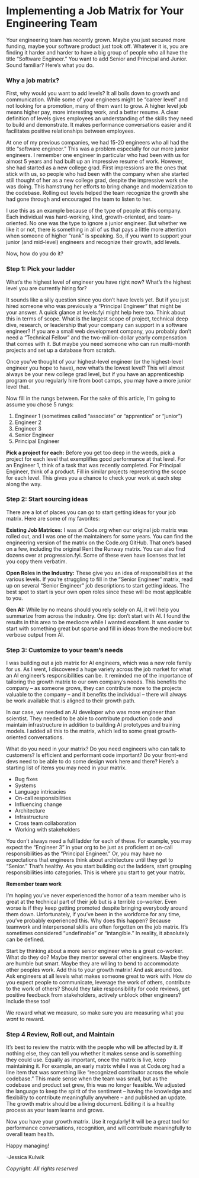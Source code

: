 # Implementing a Job Matrix for Your Engineering Team

Your engineering team has recently grown. Maybe you just secured more funding, maybe your software product just took off. Whatever it is, you are finding it harder and harder to have a big group of people who all have the title “Software Engineer.” You want to add Senior and Principal and Junior. Sound familiar? Here’s what you do.

### Why a job matrix?

First, why would you want to add levels? It all boils down to growth and communication. While some of your engineers might be “career level” and not looking for a promotion, many of them want to grow. A higher level job means higher pay, more interesting work, and a better resume. A clear definition of levels gives employees an understanding of the skills they need to build and demonstrate. It makes performance conversations easier and it facilitates positive relationships between employees.

At one of my previous companies, we had 15-20 engineers who all had the title “software engineer.” This was a problem especially for our more junior engineers. I remember one engineer in particular who had been with us for almost 5 years and had built up an impressive resume of work. However, she had started as a new college grad. First impressions are the ones that stick with us, so people who had been with the company when she started still thought of her as a new college grad, despite the impressive work she was doing. This hamstrung her efforts to bring change and modernization to the codebase. Rolling out levels helped the team recognize the growth she had gone through and encouraged the team to listen to her.

I use this as an example because of the type of people at this company. Each individual was hard-working, kind, growth-oriented, and team-oriented. No one was the type to ignore a junior engineer. But whether we like it or not, there is something in all of us that pays a little more attention when someone of higher “rank” is speaking. So, if you want to support your junior (and mid-level) engineers and recognize their growth, add levels.

Now, how do you do it?

### Step 1: Pick your ladder

What’s the highest level of engineer you have right now? What’s the highest level you are currently hiring for?

It sounds like a silly question since you don’t have levels yet. But if you just hired someone who was previously a “Principal Engineer” that might be your answer. A quick glance at levels.fyi might help here too. Think about this in terms of scope. What is the largest scope of project, technical deep dive, research, or leadership that your company can support in a software engineer? If you are a small web development company, you probably don’t need a “Technical Fellow” and the two-million-dollar yearly compensation that comes with it. But maybe you need someone who can run multi-month projects and set up a database from scratch.

Once you’ve thought of your highest-level engineer (or the highest-level engineer you hope to have), now what’s the lowest level? This will almost always be your new college grad level, but if you have an apprenticeship program or you regularly hire from boot camps, you may have a more junior level that.

Now fill in the rungs between. For the sake of this article, I’m going to assume you chose 5 rungs:

1.	Engineer 1 (sometimes called “associate” or “apprentice” or “junior”)
2.	Engineer 2
3.	Engineer 3
4.	Senior Engineer
5.	Principal Engineer

**Pick a project for each:** Before you get too deep in the weeds, pick a project for each level that exemplifies good performance at that level. For an Engineer 1, think of a task that was recently completed. For Principal Engineer, think of a product. Fill in similar projects representing the scope for each level. This gives you a chance to check your work at each step along the way.

### Step 2: Start sourcing ideas

There are a lot of places you can go to start getting ideas for your job matrix. Here are some of my favorites:

**Existing Job Matrices:** I was at Code.org when our original job matrix was rolled out, and I was one of the maintainers for some years. You can find the engineering version of the matrix on the Code.org GitHub. That one’s based on a few, including the original Rent the Runway matrix. You can also find dozens over at progression.fyi. Some of these even have licenses that let you copy them verbatim.

**Open Roles in the Industry:** These give you an idea of responsibilities at the various levels. If you’re struggling to fill in the “Senior Engineer” matrix, read up on several “Senior Engineer” job descriptions to start getting ideas. The best spot to start is your own open roles since these will be most applicable to you.

**Gen AI:** While by no means should you rely solely on AI, it will help you summarize from across the industry. One tip: don’t start with AI. I found the results in this area to be mediocre while I wanted excellent. It was easier to start with something great but sparse and fill in ideas from the mediocre but verbose output from AI.

### Step 3: Customize to your team’s needs

I was building out a job matrix for AI engineers, which was a new role family for us. As I went, I discovered a huge variety across the job market for what an AI engineer’s responsibilities can be. It reminded me of the importance of tailoring the growth matrix to our own company’s needs. This benefits the company – as someone grows, they can contribute more to the projects valuable to the company – and it benefits the individual – there will always be work available that is aligned to their growth path.

In our case, we needed an AI developer who was more engineer than scientist. They needed to be able to contribute production code and maintain infrastructure in addition to building AI prototypes and training models. I added all this to the matrix, which led to some great growth-oriented conversations.

What do you need in your matrix? Do you need engineers who can talk to customers? Is efficient and performant code important? Do your front-end devs need to be able to do some design work here and there? Here’s a starting list of items you may need in your matrix.

* Bug fixes
* Systems
* Language intricacies
* On-call responsibilities
* Influencing change
* Architecture
* Infrastructure
* Cross team collaboration
* Working with stakeholders

You don’t always need a full ladder for each of these. For example, you may expect the “Engineer 3” in your org to be just as proficient at on-call responsibilities as the “Principal Engineer.” Or, you may have no expectations that engineers think about architecture until they get to “Senior.” That’s healthy. As you start building out the ladders, start grouping responsibilities into categories. This is where you start to get your matrix.

**Remember team work**

I’m hoping you’ve never experienced the horror of a team member who is great at the technical part of their job but is a terrible co-worker. Even worse is if they keep getting promoted despite bringing everybody around them down. Unfortunately, if you’ve been in the workforce for any time, you’ve probably experienced this. Why does this happen? Because teamwork and interpersonal skills are often forgotten on the job matrix. It’s sometimes considered “undefinable” or “intangible.” In reality, it absolutely can be defined.

Start by thinking about a more senior engineer who is a great co-worker. What do they do? Maybe they mentor several other engineers. Maybe they are humble but smart. Maybe they are willing to bend to accommodate other peoples work. Add this to your growth matrix! And ask around too. Ask engineers at all levels what makes someone great to work with. How do you expect people to communicate, leverage the work of others, contribute to the work of others? Should they take responsibility for code reviews, get positive feedback from stakeholders, actively unblock other engineers? Include these too!

We reward what we measure, so make sure you are measuring what you *want* to reward.

### Step 4 Review, Roll out, and Maintain

It’s best to review the matrix with the people who will be affected by it. If nothing else, they can tell you whether it makes sense and is something they could use. Equally as important, once the matrix is live, keep maintaining it. For example, an early matrix while I was at Code.org had a line item that was something like “recognized contributor across the whole codebase.” This made sense when the team was small, but as the codebase and product set grew, this was no longer feasible. We adjusted the language to keep the spirit of the sentiment – having the knowledge and flexibility to contribute meaningfully anywhere – and published an update. The growth matrix should be a living document. Editing it is a healthy process as your team learns and grows.

Now you have your growth matrix. Use it regularly! It will be a great tool for performance conversations, recognition, and will contribute meaningfully to overall team health.

Happy managing!

-Jessica Kulwik

*Copyright: All rights reserved*
